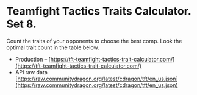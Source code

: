 # Teamfight Tactics Traits Calculator. Set 8.
Count the traits of your opponents to choose the best comp. Look the optimal trait count in the table below.

- Production – [https://tft-teamfight-tactics-trait-calculator.com/](https://tft-teamfight-tactics-trait-calculator.com/)
- API raw data [https://raw.communitydragon.org/latest/cdragon/tft/en_us.json](https://raw.communitydragon.org/latest/cdragon/tft/en_us.json)
